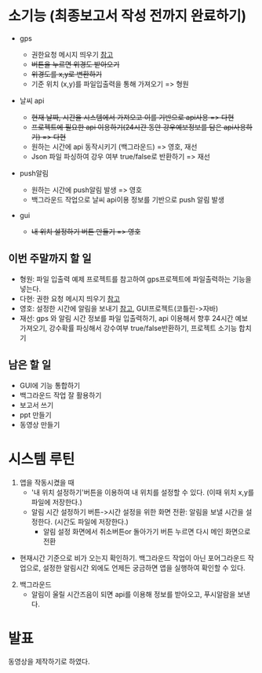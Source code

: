# 소기능 (최종보고서 작성 전까지 완료하기)

* gps

  * 권한요청 메시지 띄우기  [참고](https://codingstorywithme.tistory.com/29)
  * ~~버튼을 누르면 위경도 받아오기~~
  * ~~위경도를 x,y로 변환하기~~
  * 기준 위치 (x,y)를 파일입출력을 통해 가져오기 => 형원

* 날씨 api

  * ~~현재 날짜, 시간을 시스템에서 가져오고 이를 기반으로 api사용 => 다현~~
  * ~~프로젝트에 필요한 api 이용하기(24시간 동안 강우예보정보를 담은 api사용하기) => 다현~~
  * 원하는 시간에 api 동작시키기 (백그라운드) =>  영호, 재선
  * Json 파일 파싱하여 강우 여부 true/false로 반환하기 => 재선

* push알림

  * 원하는 시간에 push알림 발생 => 영호
  * 백그라운드 작업으로 날씨 api이용 정보를 기반으로 push 알림 발생 

* gui

  * ~~내 위치 설정하기 버튼 만들기 => 영호~~

  

## 이번 주말까지 할 일

* 형원: 파일 입출력 예제 프로젝트를 참고하여 gps프로젝트에 파일출력하는 기능을 넣는다.
* 다현: 권한 요청 메시지 띄우기  [참고](https://codingstorywithme.tistory.com/29)
* 영호: 설정한 시간에 알림을 보내기 [참고](https://reakwon.tistory.com/184), GUI프로젝트(코틀린->자바)
* 재선: gps 와 알림 시간 정보를 파일 입출력하기,  api 이용해서 향후 24시간 예보 가져오기, 강수확률 파싱해서 강수여부 true/false반환하기, 프로젝트 소기능 합치기



## 남은 할 일

* GUI에 기능 통합하기
* 백그라운드 작업 잘 활용하기
* 보고서 쓰기
* ppt 만들기
* 동영상 만들기

  

# 시스템 루틴

1. 앱을 작동시켰을 때
   * '내 위치 설정하기'버튼을 이용하여 내 위치를 설정할 수 있다. (이때 위치 x,y를 파일에 저장한다.)
   * 알림 시간 설정하기 버튼->시간 설정을 위한 화면 전환: 알림을 보낼 시간을 설정한다. (시간도 파일에 저장한다.)
     * 알림 설정 화면에서 취소버튼or 돌아가기 버튼 누르면 다시 메인 화면으로 전환 
* 현재시간 기준으로 비가 오는지 확인하기. 백그라운드 작업이 아닌 포어그라운드 작업으로, 설정한 알림시간 외에도 언제든 궁금하면 앱을 실행하여 확인할 수 있다.
   
2. 백그라운드
   * 알림이 울릴 시간즈음이 되면 api를 이용해 정보를 받아오고, 푸시알람을 보낸다.

# 발표

동영상을 제작하기로 하였다.

